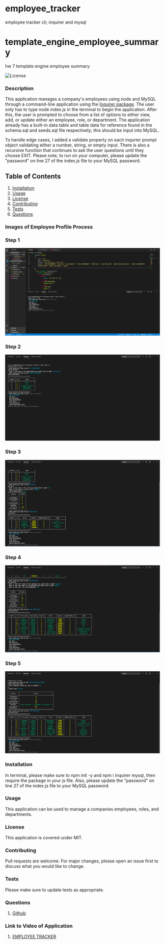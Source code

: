 # employee_tracker
employee tracker cli; inquirer and  mysql 



# template_engine_employee_summary
hw 7 template engine employee summary 


![License](https://img.shields.io/badge/License-MIT-yellow.svg)

### Description
This application manages a company's employees using node and MySQL through a command-line application using the [Inquirer package](https://www.npmjs.com/package/inquirer). The user only has to type node index.js in the terminal to begin the application. After this, the user is prompted to choose from a list of options to either view, add, or update either an employee, role, or department. The application already has a built-in data table and table data for reference found in the schema.sql and seeds.sql file respectively; this should be input into MySQL.  

To handle edge cases, I added a validate property on each inqurier prompt object validating either a number, string, or empty input. There is also a recursive function that continues to ask the user questions until they choose EXIT. Please note, to run on your computer, please update the "password" on line 27 of the index.js file to your MySQL password. 

    
## Table of Contents
1. [Installation](#installation)
2. [Usage](#usage)
3. [License](#license)
4. [Contributing](#contributing)
5. [Tests](#tests)
6. [Questions](#questions)

### Images of Employee Profile Process

### Step 1

![step 1](assets/step1.png)

### Step 2

![step 1](assets/step2.png)

### Step 3

![step 1](assets/step3.png)

### Step 4

![step 1](assets/step4.png)

### Step 5

![step 1](assets/step5.png)



### Installation
In terminal, please make sure to npm init -y and npm i inquirer mysql, then require the package in your js file. Also, please update the "password" on line 27 of the index.js file to your MySQL password. 

### Usage
This application can be used to manage a companies employees, roles, and departments. 

### License 

This application is covered under MIT.


### Contributing 
Pull requests are welcome. For major changes, please open an issue first to discuss what you would like to change.

### Tests
Please make sure to update tests as appropriate.


### Questions
1. [Github](https://github.com/nicoleremy95)

### Link to Video of Application
1. [EMPLOYEE TRACKER](https://drive.google.com/file/d/1QwCm1s24y60vBc7kDLJNDbWrIdjgMnMF/view)
    
    